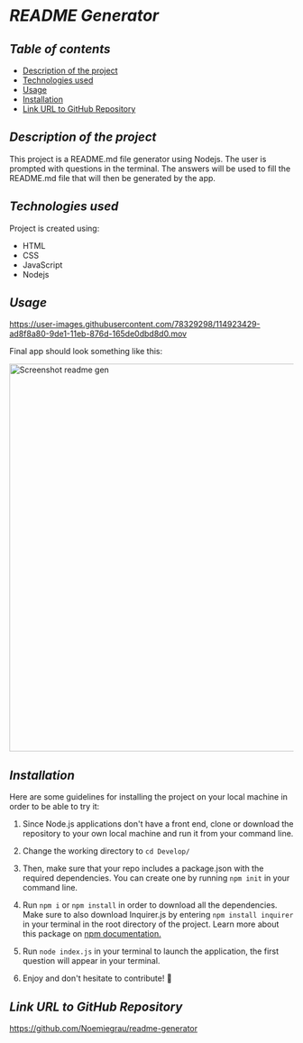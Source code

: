 # **_README Generator_**

## **_Table of contents_**
* [Description of the project](#description-of-the-project)
* [Technologies used](#technologies-used)
* [Usage](#usage)
* [Installation](#installation)
* [Link URL to GitHub Repository](#link-URL-to-GitHub-repository)

## **_Description of the project_**
This project is a README.md file generator using Nodejs. The user is prompted with questions in the terminal. The answers will be used to fill the README.md file that will then be generated by the app.

## **_Technologies used_**
Project is created using:
* HTML
* CSS
* JavaScript
* Nodejs

## **_Usage_**

https://user-images.githubusercontent.com/78329298/114923429-ad8f8a80-9de1-11eb-876d-165de0dbd8d0.mov

Final app should look something like this:

<img width="688" alt="Screenshot readme gen" src="https://user-images.githubusercontent.com/78329298/114910819-30f5af80-9dd3-11eb-8061-040896401c1f.png">

## **_Installation_**
Here are some guidelines for installing the project on your local machine in order to be able to try it: 

1. Since Node.js applications don't have a front end, clone or download the repository to your own local machine and run it from your command line.

2. Change the working directory to ```cd Develop/```

3. Then, make sure that your repo includes a package.json with the required dependencies. You can create one by running ```npm init``` in your command line.

3. Run ```npm i``` or ```npm install``` in order to download all the dependencies. Make sure to also download Inquirer.js by entering ```npm install inquirer``` in your terminal in the root directory of the project. Learn more about this package on [npm documentation.](https://www.npmjs.com/package/inquirer)

5. Run ```node index.js``` in your terminal to launch the application, the first question will appear in your terminal. 

6. Enjoy and don't hesitate to contribute! 🙂

## **_Link URL to GitHub Repository_**
https://github.com/Noemiegrau/readme-generator
